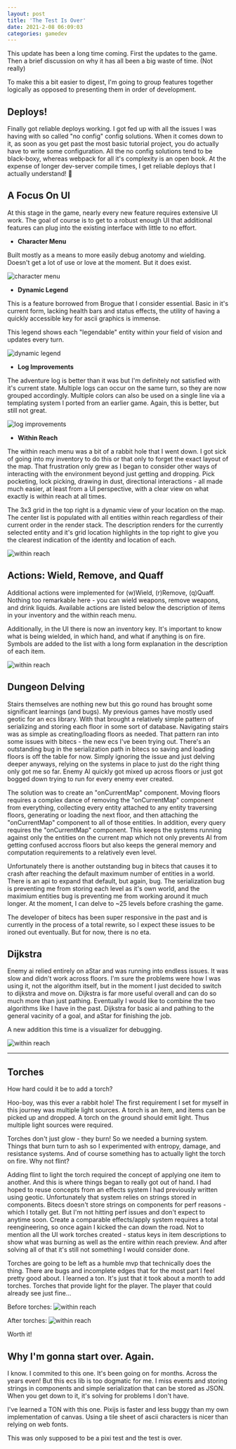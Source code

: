 ```yaml
---
layout: post
title: 'The Test Is Over'
date: 2021-2-08 06:09:03
categories: gamedev
---
```


This update has been a long time coming. First the updates to the game. Then a brief discussion on why it has all been a big waste of time. (Not really)

To make this a bit easier to digest, I'm going to group features together logically as opposed to presenting them in order of development.

## Deploys!

Finally got reliable deploys working. I got fed up with all the issues I was having with so called "no config" config solutions. When it comes down to it, as soon as you get past the most basic tutorial project, you do actually have to write some configuration. All the no config solutions tend to be black-boxy, whereas webpack for all it's complexity is an open book. At the expense of longer dev-server compile times, I get reliable deploys that I actually understand! 🚀

## A Focus On UI

At this stage in the game, nearly every new feature requires extensive UI work. The goal of course is to get to a robust enough UI that additional features can plug into the existing interface with little to no effort.

- **Character Menu**

Built mostly as a means to more easily debug anotomy and wielding. Doesn't get a lot of use or love at the moment. But it does exist.

![character menu](../../images/dev-weekly-220207-1.png)

- **Dynamic Legend**

This is a feature borrowed from Brogue that I consider essential. Basic in it's current form, lacking health bars and status effects, the utility of having a quickly accessible key for ascii graphics is immense.

This legend shows each "legendable" entity within your field of vision and updates every turn.

![dynamic legend](../../images/dev-weekly-220207-2.png)

- **Log Improvements**

The adventure log is better than it was but I'm definitely not satisfied with it's current state. Multiple logs can occur on the same turn, so they are now grouped accordingly. Multiple colors can also be used on a single line via a templating system I ported from an earlier game. Again, this is better, but still not great.

![log improvements](../../images/dev-weekly-220207-3.png)

- **Within Reach**

The within reach menu was a bit of a rabbit hole that I went down. I got sick of going into my inventory to do this or that only to forget the exact layout of the map. That frustration only grew as I began to consider other ways of interacting with the environment beyond just getting and dropping. Pick pocketing, lock picking, drawing in dust, directional interactions - all made much easier, at least from a UI perspective, with a clear view on what exactly is within reach at all times.

The 3x3 grid in the top right is a dynamic view of your location on the map. The center list is populated with all entities within reach regardless of their current order in the render stack. The description renders for the currently selected entity and it's grid location highlights in the top right to give you the clearest indication of the identity and location of each.

![within reach](../../images/dev-weekly-220207-4.png)

## Actions: Wield, Remove, and Quaff

Additional actions were implemented for (w)Wield, (r)Remove, (q)Quaff. Nothing too remarkable here - you can wield weapons, remove weapons, and drink liquids. Available actions are listed below the description of items in your inventory and the within reach menu.

Additionally, in the UI there is now an inventory key. It's important to know what is being wielded, in which hand, and what if anything is on fire. Symbols are added to the list with a long form explanation in the description of each item.

![within reach](../../images/dev-weekly-220207-5.png)

## Dungeon Delving

Stairs themselves are nothing new but this go round has brought some significant learnings (and bugs). My previous games have mostly used geotic for an ecs library. With that brought a relatively simple pattern of serializing and storing each floor in some sort of database. Navigating stairs was as simple as creating/loading floors as needed. That pattern ran into some issues with bitecs - the new ecs I've been trying out. There's an outstanding bug in the serialization path in bitecs so saving and loading floors is off the table for now. Simply ignoring the issue and just delving deeper anyways, relying on the systems in place to just do the right thing only got me so far. Enemy AI quickly got mixed up across floors or just got bogged down trying to run for every enemy ever created.

The solution was to create an "onCurrentMap" component. Moving floors requires a complex dance of removing the "onCurrentMap" component from everything, collecting every entity attached to any entity traversing floors, generating or loading the next floor, and then attaching the "onCurrentMap" component to all of those entities. In addition, every query requires the "onCurrentMap" component. This keeps the systems running against only the entities on the current map which not only prevents AI from getting confused accross floors but also keeps the general memory and computation requirements to a relatively even level.

Unfortunately there is another outstanding bug in bitecs that causes it to crash after reaching the default maximum number of entities in a world. There is an api to expand that default, but again, bug. The serialization bug is preventing me from storing each level as it's own world, and the maximium entities bug is preventing me from working around it much longer. At the moment, I can delve to ~25 levels before crashing the game.

The developer of bitecs has been super responsive in the past and is currently in the process of a total rewrite, so I expect these issues to be ironed out eventually. But for now, there is no eta.

## Dijkstra

Enemy ai relied entirely on aStar and was running into endless issues. It was slow and didn't work across floors. I'm sure the problems were how I was using it, not the algorithm itself, but in the moment I just decided to switch to dijkstra and move on. Dijkstra is far more useful overall and can do so much more than just pathing. Eventually I would like to combine the two algorithms like I have in the past. Dijkstra for basic ai and pathing to the general vacinity of a goal, and aStar for finishing the job.

A new addition this time is a visualizer for debugging.

![within reach](../../images/dev-weekly-220207-6.png)

---

## Torches

How hard could it be to add a torch?

Hoo-boy, was this ever a rabbit hole! The first requirement I set for myself in this journey was multiple light sources. A torch is an item, and items can be picked up and dropped. A torch on the ground should emit light. Thus multiple light sources were required.

Torches don't just glow - they burn! So we needed a burning system. Things that burn turn to ash so I experimented with entropy, damage, and resistance systems. And of course something has to actually light the torch on fire. Why not flint?

Adding flint to light the torch required the concept of applying one item to another. And this is where things began to really got out of hand. I had hoped to reuse concepts from an effects system I had previously written using geotic. Unfortunately that system relies on strings stored in components. Bitecs doesn't store strings on components for perf reasons - which I totally get. But I'm not hitting perf issues and don't expect to anytime soon. Create a comparable effects/apply system requires a total reengineering, so once again I kicked the can down the road. Not to mention all the UI work torches created - status keys in item descriptions to show what was burning as well as the entire within reach preview. And after solving all of that it's still not something I would consider done.

Torches are going to be left as a humble mvp that technically does the thing. There are bugs and incomplete edges that for the most part I feel pretty good about. I learned a ton. It's just that it took about a month to add torches. Torches that provide light for the player. The player that could already see just fine...

Before torches:
![within reach](../../images/dev-weekly-220207-7.png)

After torches:
![within reach](../../images/dev-weekly-220207-7.png)

Worth it!

## Why I'm gonna start over. Again.

I know. I commited to this one. It's been going on for months. Across the years even! But this ecs lib is too dogmatic for me. I miss events and storing strings in components and simple serialization that can be stored as JSON. When you get down to it, it's solving for problems I don't have.

I've learned a TON with this one. Pixijs is faster and less buggy than my own implementation of canvas. Using a tile sheet of ascii characters is nicer than relying on web fonts.

This was only supposed to be a pixi test and the test is over.
